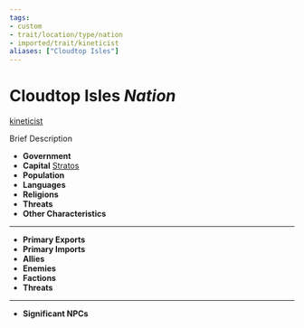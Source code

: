 ```yaml
---
tags:
- custom
- trait/location/type/nation 
- imported/trait/kineticist 
aliases: ["Cloudtop Isles"]
---
```

# Cloudtop Isles *Nation*
[kineticist](../../../rules-custom/traits/kineticist.md) 

Brief Description

- **Government** 
- **Capital** [Stratos](settlements/stratos.md)
- **Population** 
- **Languages** 
- **Religions**
- **Threats** 
- **Other Characteristics** 
---
- **Primary Exports** 
- **Primary Imports** 
- **Allies** 
- **Enemies** 
- **Factions** 
- **Threats** 
---
- **Significant NPCs** 


